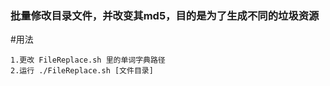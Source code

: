 ### 批量修改目录文件，并改变其md5，目的是为了生成不同的垃圾资源

#用法
```
1.更改 FileReplace.sh 里的单词字典路径
2.运行 ./FileReplace.sh [文件目录] 


```

